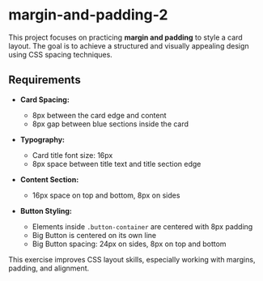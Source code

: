 # margin-and-padding-2
This project focuses on practicing **margin and padding** to style a card layout. The goal is to achieve a structured and visually appealing design using CSS spacing techniques.  

## Requirements  

- **Card Spacing:**  
  - 8px between the card edge and content  
  - 8px gap between blue sections inside the card  

- **Typography:**  
  - Card title font size: 16px  
  - 8px space between title text and title section edge  

- **Content Section:**  
  - 16px space on top and bottom, 8px on sides  

- **Button Styling:**  
  - Elements inside `.button-container` are centered with 8px padding  
  - Big Button is centered on its own line  
  - Big Button spacing: 24px on sides, 8px on top and bottom   

This exercise improves CSS layout skills, especially working with margins, padding, and alignment.